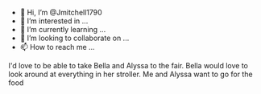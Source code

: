 - 👋 Hi, I’m @Jmitchell1790
- 👀 I’m interested in ...
- 🌱 I’m currently learning ...
- 💞️ I’m looking to collaborate on ...
- 📫 How to reach me ...

<!---
Jmitchell1790/Jmitchell1790 is a ✨ special ✨ repository because its `README.md` (this file) appears on your GitHub profile.
You can click the Preview link to take a look at your changes.
--->
I'd love to be able to take Bella and Alyssa to the fair. Bella would love to look around at everything in her stroller. Me and Alyssa want to go for the food

